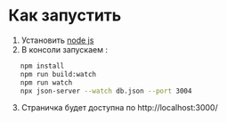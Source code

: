 # Как запустить

1. Установить [node js](https://nodejs.org/en/)
2. В консоли запускаем :

```bash
   npm install
   npm run build:watch
   npm run watch
   npx json-server --watch db.json --port 3004
```

3. Страничка будет доступна по http://localhost:3000/